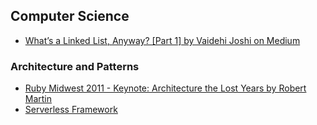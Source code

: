 ## Computer Science

* [What’s a Linked List, Anyway? [Part 1] by Vaidehi Joshi on Medium](https://medium.com/basecs/whats-a-linked-list-anyway-part-1-d8b7e6508b9d)

### Architecture and Patterns

* [Ruby Midwest 2011 - Keynote: Architecture the Lost Years by Robert Martin](https://www.youtube.com/watch?v=WpkDN78P884)
* [Serverless Framework](https://serverless.com/)